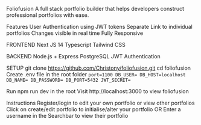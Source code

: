 Foliofusion
A full stack portfolio builder that helps developers construct professional portfolios with ease.

Features
User Authentication using JWT tokens
Separate Link to individual portfolios
Changes visible in real time
Fully Responsive

FRONTEND
Next JS 14
Typescript
Tailwind CSS

BACKEND
Node.js + Express
PostgreSQL
JWT Authentication

SETUP
git clone https://github.com/Christony/foliofusion.git
cd foliofusion
Create .env file in the root folder
`
port=1100
DB_USER=
DB_HOST=localhost
DB_NAME=
DB_PASSWORD=
DB_PORT=5432
JWT_SECRET=
`

Run npm run dev in the root
Visit http://localhost:3000 to view foliofusion

Instructions
Register/login to edit your own portfolio or view other portfolios
Click on create/edit portfolio to initialise/alter your portfolio
OR 
Enter a username in the Searchbar to view their portfolio